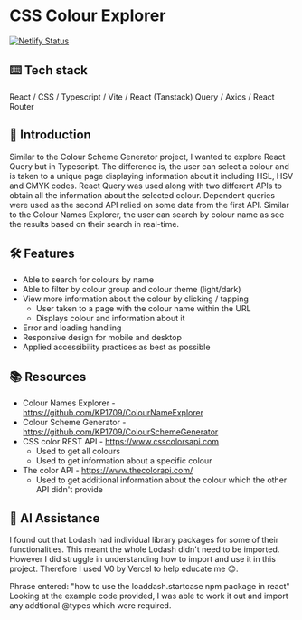 # CSS Colour Explorer
[![Netlify Status](https://api.netlify.com/api/v1/badges/44a72302-dc3c-4fd2-81aa-f70087a65074/deploy-status)](https://app.netlify.com/sites/kareenapatel-csscolourexplorer/deploys)


## ⌨️ Tech stack
React / CSS / Typescript / Vite / React (Tanstack) Query / Axios / React Router

## 🍼 Introduction
Similar to the Colour Scheme Generator project, I wanted to explore React Query but in Typescript. The difference is, the user can select a colour and is taken to a unique page displaying information about it including HSL, HSV and CMYK codes. React Query was used along with two different APIs to obtain all the information about the selected colour. Dependent queries were used as the second API relied on some data from the first API. Similar to the Colour Names Explorer, the user can search by colour name as see the results based on their search in real-time.

## 🛠️ Features
- Able to search for colours by name
- Able to filter by colour group and colour theme (light/dark)
- View more information about the colour by clicking / tapping
    - User taken to a page with the colour name within the URL
    - Displays colour and information about it
- Error and loading handling 
- Responsive design for mobile and desktop
- Applied accessibility practices as best as possible

## 📚 Resources
- Colour Names Explorer - https://github.com/KP1709/ColourNameExplorer
- Colour Scheme Generator - https://github.com/KP1709/ColourSchemeGenerator
- CSS color REST API - https://www.csscolorsapi.com
    - Used to get all colours
    - Used to get information about a specific colour
- The color API - https://www.thecolorapi.com/
    - Used to get additional information about the colour which the other API didn't provide

## 🤖 AI Assistance
I found out that Lodash had individual library packages for some of their functionalities. This meant the whole Lodash didn't need to be imported. However I did struggle in understanding how to import and use it in this project. Therefore I used V0 by Vercel to help educate me 😊.  

Phrase entered: "how to use the loaddash.startcase npm package in react"  
Looking at the example code provided, I was able to work it out and import any addtional @types which were required.